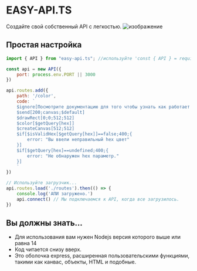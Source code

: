# EASY-API.TS
Создайте свой собственный API с легкостью.
![изображение](https://i.imgur.com/upR5GuS.png)

## Простая настройка

```js
import { API } from "easy-api.ts"; //используйте 'const { API } = require("easy-api.ts")' для JavaScript

const api = new API({
    port: process.env.PORT || 3000
})

api.routes.add({
    path: '/color',
    code: `
    $ignore[Посмотрите документацию для того чтобы узнать как работает эта функция]
    $send[200;canvas;$default]
    $drawRect[0;0;512;512]
    $color[$getQuery[hex]]
    $createCanvas[512;512]
    $if[$isValidHex[$getQuery[hex]]==false;400;{
        error: "Вы ввели неправильный hex цвет"
    }]
    $if[$getQuery[hex]==undefined;400;{
        error: "Не обнаружен hex параметр."
    }]
    `
})

// Используйте загрузчик...
api.routes.load('./routes').then(() => {
    console.log('АПИ загружено.')
    api.connect() // Мы подключаемся к API, когда все загрузилось.
})
```

## Вы должны знать...
- Для использования вам нужен Nodejs версия которого выше или равна 14
- Код читается снизу вверх.
- Это оболочка express, расширенная пользовательскими функциями, такими как канвас, объекты, HTML и подобные.